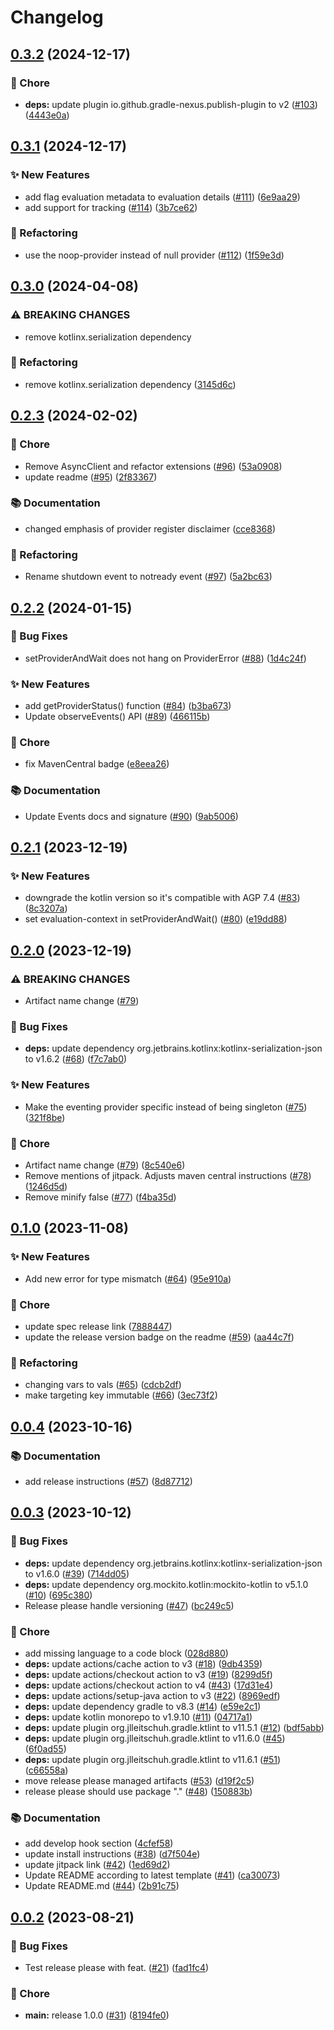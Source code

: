 # Changelog

## [0.3.2](https://github.com/open-feature/kotlin-sdk/compare/v0.3.1...v0.3.2) (2024-12-17)


### 🧹 Chore

* **deps:** update plugin io.github.gradle-nexus.publish-plugin to v2 ([#103](https://github.com/open-feature/kotlin-sdk/issues/103)) ([4443e0a](https://github.com/open-feature/kotlin-sdk/commit/4443e0a5eeb9ca4066f30a7039bce51a725c9cf7))

## [0.3.1](https://github.com/open-feature/kotlin-sdk/compare/v0.3.0...v0.3.1) (2024-12-17)


### ✨ New Features

* add flag evaluation metadata to evaluation details ([#111](https://github.com/open-feature/kotlin-sdk/issues/111)) ([6e9aa29](https://github.com/open-feature/kotlin-sdk/commit/6e9aa2977d6a47a600d0ccaad72d92b34b52d505))
* add support for tracking ([#114](https://github.com/open-feature/kotlin-sdk/issues/114)) ([3b7ce62](https://github.com/open-feature/kotlin-sdk/commit/3b7ce626af7c2d8058b0edece34a6353ec4df58a))


### 🔄 Refactoring

* use the noop-provider instead of null provider ([#112](https://github.com/open-feature/kotlin-sdk/issues/112)) ([1f59e3d](https://github.com/open-feature/kotlin-sdk/commit/1f59e3d2f0bca60fe71e2bc50deff29827ca22d6))

## [0.3.0](https://github.com/open-feature/kotlin-sdk/compare/v0.2.3...v0.3.0) (2024-04-08)


### ⚠ BREAKING CHANGES

* remove kotlinx.serialization dependency

### 🔄 Refactoring

* remove kotlinx.serialization dependency ([3145d6c](https://github.com/open-feature/kotlin-sdk/commit/3145d6c41359598e8565a19d576863df82de6f16))

## [0.2.3](https://github.com/open-feature/kotlin-sdk/compare/v0.2.2...v0.2.3) (2024-02-02)


### 🧹 Chore

* Remove AsyncClient and refactor extensions ([#96](https://github.com/open-feature/kotlin-sdk/issues/96)) ([53a0908](https://github.com/open-feature/kotlin-sdk/commit/53a0908ee5d2e2fbacbfca9ce22e92e2e5de2308))
* update readme ([#95](https://github.com/open-feature/kotlin-sdk/issues/95)) ([2f83367](https://github.com/open-feature/kotlin-sdk/commit/2f833679c0983d33ac0aecfdf172fff8175e4c82))


### 📚 Documentation

* changed emphasis of provider register disclaimer ([cce8368](https://github.com/open-feature/kotlin-sdk/commit/cce8368f090b335b7b29c66479aaebb44c58ca5b))


### 🔄 Refactoring

* Rename shutdown event to notready event ([#97](https://github.com/open-feature/kotlin-sdk/issues/97)) ([5a2bc63](https://github.com/open-feature/kotlin-sdk/commit/5a2bc6353d862597bdae7ca803ebd1f444601e12))

## [0.2.2](https://github.com/open-feature/kotlin-sdk/compare/v0.2.1...v0.2.2) (2024-01-15)


### 🐛 Bug Fixes

* setProviderAndWait does not hang on ProviderError ([#88](https://github.com/open-feature/kotlin-sdk/issues/88)) ([1d4c24f](https://github.com/open-feature/kotlin-sdk/commit/1d4c24f193589fa7d0c754308547a775a3b55856))


### ✨ New Features

* add getProviderStatus() function ([#84](https://github.com/open-feature/kotlin-sdk/issues/84)) ([b3ba673](https://github.com/open-feature/kotlin-sdk/commit/b3ba673807dbba6919a08ff47fdebd6ab0d2cceb))
* Update observeEvents() API ([#89](https://github.com/open-feature/kotlin-sdk/issues/89)) ([466115b](https://github.com/open-feature/kotlin-sdk/commit/466115bce5b0de978b47fe15ff29e8875083fb2d))


### 🧹 Chore

* fix MavenCentral badge ([e8eea26](https://github.com/open-feature/kotlin-sdk/commit/e8eea26b6e11fddd092a72b618a7e7eaaba567da))


### 📚 Documentation

* Update Events docs and signature ([#90](https://github.com/open-feature/kotlin-sdk/issues/90)) ([9ab5006](https://github.com/open-feature/kotlin-sdk/commit/9ab5006eb8c9945c68959efcd1722da2a2b522db))

## [0.2.1](https://github.com/open-feature/kotlin-sdk/compare/v0.2.0...v0.2.1) (2023-12-19)


### ✨ New Features

* downgrade the kotlin version so it's compatible with AGP 7.4 ([#83](https://github.com/open-feature/kotlin-sdk/issues/83)) ([8c3207a](https://github.com/open-feature/kotlin-sdk/commit/8c3207a1eba4be793fdcc87043f53ead05e314d5))
* set evaluation-context in setProviderAndWait() ([#80](https://github.com/open-feature/kotlin-sdk/issues/80)) ([e19dd88](https://github.com/open-feature/kotlin-sdk/commit/e19dd8893c8df98c49168af27ec44be43d542dcb))

## [0.2.0](https://github.com/open-feature/kotlin-sdk/compare/v0.1.0...v0.2.0) (2023-12-19)


### ⚠ BREAKING CHANGES

* Artifact name change ([#79](https://github.com/open-feature/kotlin-sdk/issues/79))

### 🐛 Bug Fixes

* **deps:** update dependency org.jetbrains.kotlinx:kotlinx-serialization-json to v1.6.2 ([#68](https://github.com/open-feature/kotlin-sdk/issues/68)) ([f7c7ab0](https://github.com/open-feature/kotlin-sdk/commit/f7c7ab0e7235533fc5f665ff6d383ea4522b25ad))


### ✨ New Features

* Make the eventing provider specific instead of being singleton ([#75](https://github.com/open-feature/kotlin-sdk/issues/75)) ([321f8be](https://github.com/open-feature/kotlin-sdk/commit/321f8be3201c4c7bf33ace1edb1b70e8efd352f8))


### 🧹 Chore

* Artifact name change ([#79](https://github.com/open-feature/kotlin-sdk/issues/79)) ([8c540e6](https://github.com/open-feature/kotlin-sdk/commit/8c540e6064bb79c1bf425bb006ad7e2b3b3a616e))
* Remove mentions of jitpack. Adjusts maven central instructions ([#78](https://github.com/open-feature/kotlin-sdk/issues/78)) ([1246d5d](https://github.com/open-feature/kotlin-sdk/commit/1246d5d1b53fc00898d3ac99cd750f0206ef11d6))
* Remove minify false  ([#77](https://github.com/open-feature/kotlin-sdk/issues/77)) ([f4ba35d](https://github.com/open-feature/kotlin-sdk/commit/f4ba35d34c19ddc3a7c4dd81ced01689766af4c3))

## [0.1.0](https://github.com/open-feature/kotlin-sdk/compare/v0.0.4...v0.1.0) (2023-11-08)


### ✨ New Features

* Add new error for type mismatch ([#64](https://github.com/open-feature/kotlin-sdk/issues/64)) ([95e910a](https://github.com/open-feature/kotlin-sdk/commit/95e910a23be8a55eda1218144e540a3221cd877f))


### 🧹 Chore

* update spec release link ([7888447](https://github.com/open-feature/kotlin-sdk/commit/7888447c968d911c4495a9e3bf027d1fcd739f70))
* update the release version badge on the readme ([#59](https://github.com/open-feature/kotlin-sdk/issues/59)) ([aa44c7f](https://github.com/open-feature/kotlin-sdk/commit/aa44c7f1bf1cf0922ad22d94b02693288be499d7))


### 🔄 Refactoring

* changing vars to vals ([#65](https://github.com/open-feature/kotlin-sdk/issues/65)) ([cdcb2df](https://github.com/open-feature/kotlin-sdk/commit/cdcb2df45fc956bc4f80d3273ea1cb5ba37446b9))
* make targeting key immutable ([#66](https://github.com/open-feature/kotlin-sdk/issues/66)) ([3ec73f2](https://github.com/open-feature/kotlin-sdk/commit/3ec73f243a650021464e872b6593fef7677d2153))

## [0.0.4](https://github.com/open-feature/kotlin-sdk/compare/v0.0.3...v0.0.4) (2023-10-16)


### 📚 Documentation

* add release instructions ([#57](https://github.com/open-feature/kotlin-sdk/issues/57)) ([8d87712](https://github.com/open-feature/kotlin-sdk/commit/8d877122449b3f298a71f336b84033fc43c879bd))

## [0.0.3](https://github.com/open-feature/kotlin-sdk/compare/v0.0.2...v0.0.3) (2023-10-12)


### 🐛 Bug Fixes

* **deps:** update dependency org.jetbrains.kotlinx:kotlinx-serialization-json to v1.6.0 ([#39](https://github.com/open-feature/kotlin-sdk/issues/39)) ([714dd05](https://github.com/open-feature/kotlin-sdk/commit/714dd058b6781f1eb7addb67de2905cab47b76df))
* **deps:** update dependency org.mockito.kotlin:mockito-kotlin to v5.1.0 ([#10](https://github.com/open-feature/kotlin-sdk/issues/10)) ([695c380](https://github.com/open-feature/kotlin-sdk/commit/695c3809c136f29e8682edc0a50b18f5938e252c))
* Release please handle versioning ([#47](https://github.com/open-feature/kotlin-sdk/issues/47)) ([bc249c5](https://github.com/open-feature/kotlin-sdk/commit/bc249c50225955fbda3319d490b188ddc399f0b7))


### 🧹 Chore

* add missing language to a code block ([028d880](https://github.com/open-feature/kotlin-sdk/commit/028d880a691151b784e7404dfab7e8611a62f599))
* **deps:** update actions/cache action to v3 ([#18](https://github.com/open-feature/kotlin-sdk/issues/18)) ([9db4359](https://github.com/open-feature/kotlin-sdk/commit/9db4359b31d5cd06ab01957c5a965e357742cef4))
* **deps:** update actions/checkout action to v3 ([#19](https://github.com/open-feature/kotlin-sdk/issues/19)) ([8299d5f](https://github.com/open-feature/kotlin-sdk/commit/8299d5fc92f2458cb720f0ab71212e70cac528d1))
* **deps:** update actions/checkout action to v4 ([#43](https://github.com/open-feature/kotlin-sdk/issues/43)) ([17d31e4](https://github.com/open-feature/kotlin-sdk/commit/17d31e40d773bea66d087b95e8339020e7dd7c3b))
* **deps:** update actions/setup-java action to v3 ([#22](https://github.com/open-feature/kotlin-sdk/issues/22)) ([8969edf](https://github.com/open-feature/kotlin-sdk/commit/8969edfca4bf7e58560bdec987709115bb703a72))
* **deps:** update dependency gradle to v8.3 ([#14](https://github.com/open-feature/kotlin-sdk/issues/14)) ([e59e2c1](https://github.com/open-feature/kotlin-sdk/commit/e59e2c1b13a359d22cf365d530e5fc9f68a3ca3c))
* **deps:** update kotlin monorepo to v1.9.10 ([#11](https://github.com/open-feature/kotlin-sdk/issues/11)) ([04717a1](https://github.com/open-feature/kotlin-sdk/commit/04717a192d4d54f2af9e289a5aaaca26da83798c))
* **deps:** update plugin org.jlleitschuh.gradle.ktlint to v11.5.1 ([#12](https://github.com/open-feature/kotlin-sdk/issues/12)) ([bdf5abb](https://github.com/open-feature/kotlin-sdk/commit/bdf5abb6192ee6d9062694fc03099ddb848de00e))
* **deps:** update plugin org.jlleitschuh.gradle.ktlint to v11.6.0 ([#45](https://github.com/open-feature/kotlin-sdk/issues/45)) ([6f0ad55](https://github.com/open-feature/kotlin-sdk/commit/6f0ad559a8a13a53f1948008b109506fd72c3db2))
* **deps:** update plugin org.jlleitschuh.gradle.ktlint to v11.6.1 ([#51](https://github.com/open-feature/kotlin-sdk/issues/51)) ([c66558a](https://github.com/open-feature/kotlin-sdk/commit/c66558a88710e146c6dc9d0cde047afd94820bdf))
* move release please managed artifacts ([#53](https://github.com/open-feature/kotlin-sdk/issues/53)) ([d19f2c5](https://github.com/open-feature/kotlin-sdk/commit/d19f2c505d69292f338ee80bec7acbf772aeb389))
* release please should use package "." ([#48](https://github.com/open-feature/kotlin-sdk/issues/48)) ([150883b](https://github.com/open-feature/kotlin-sdk/commit/150883bff037e64ea0383488c728e1627b46edde))


### 📚 Documentation

* add develop hook section ([4cfef58](https://github.com/open-feature/kotlin-sdk/commit/4cfef58b612ffdea12bff8e4d4060dfaad93f8ae))
* update install instructions ([#38](https://github.com/open-feature/kotlin-sdk/issues/38)) ([d7f504e](https://github.com/open-feature/kotlin-sdk/commit/d7f504e44bf1a896286c68b0b0df687b012e73d6))
* update jitpack link ([#42](https://github.com/open-feature/kotlin-sdk/issues/42)) ([1ed69d2](https://github.com/open-feature/kotlin-sdk/commit/1ed69d2b03c127e53e57252a47af1241337ed848))
* Update README according to latest template ([#41](https://github.com/open-feature/kotlin-sdk/issues/41)) ([ca30073](https://github.com/open-feature/kotlin-sdk/commit/ca3007333a4fe09a4e7ec439150beaf9814c6c5a))
* Update README.md ([#44](https://github.com/open-feature/kotlin-sdk/issues/44)) ([2b91c75](https://github.com/open-feature/kotlin-sdk/commit/2b91c7524fbb97d2c520455243cc5f2567690f5a))

## [0.0.2](https://github.com/open-feature/kotlin-sdk/compare/v0.0.1...v0.0.2) (2023-08-21)


### 🐛 Bug Fixes

* Test release please with feat. ([#21](https://github.com/open-feature/kotlin-sdk/issues/21)) ([fad1fc4](https://github.com/open-feature/kotlin-sdk/commit/fad1fc468aa298268e51ed3a2e6a2e65b2f9fcef))


### 🧹 Chore

* **main:** release 1.0.0 ([#31](https://github.com/open-feature/kotlin-sdk/issues/31)) ([8194fe0](https://github.com/open-feature/kotlin-sdk/commit/8194fe02feb0888cbfd69a24af77c3513cdf0759))

